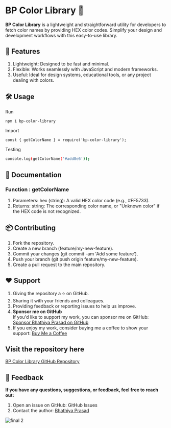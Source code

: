 

# BP Color Library 🌈

**BP Color Library** is a lightweight and straightforward utility for developers to fetch color names by providing HEX color codes. Simplify your design and development workflows with this easy-to-use library.


## 🌟 Features

1. Lightweight: Designed to be fast and minimal.
2. Flexible: Works seamlessly with JavaScript and modern frameworks.
3. Useful: Ideal for design systems, educational tools, or any project dealing with colors.

## 🛠 Usage
Run
```bash
npm i bp-color-library
```
Import
```bach
const { getColorName } = require('bp-color-library');
```
Testing

```bash
console.log(getColorName('#add8e6')); 
```

## 📝 Documentation

### Function : getColorName

1. Parameters:
hex (string): A valid HEX color code (e.g., #FF5733).
2. Returns:
string: The corresponding color name, or "Unknown color" if the HEX code is not recognized.

## 📦 Contributing

1. Fork the repository.
2. Create a new branch (feature/my-new-feature).
3. Commit your changes (git commit -am 'Add some feature').
4. Push your branch (git push origin feature/my-new-feature).
5. Create a pull request to the main repository.

## ❤️ Support

1. Giving the repository a ⭐ on GitHub.
2. Sharing it with your friends and colleagues.
3. Providing feedback or reporting issues to help us improve.
4. **Sponsor me on GitHub**  
   If you'd like to support my work, you can sponsor me on GitHub:  
   [Sponsor Bhathiya Prasad on GitHub](https://github.com/sponsors/BhathiyaPrasad)
5. If you enjoy my work, consider buying me a coffee to show your support:
   [Buy Me a Coffee](https://buymeacoffee.com/bhathiyaprasad)


## Visit the repository here

[BP Color Library GitHub Repository](https://github.com/BhathiyaPrasad/bp-color-library)

## 📧 Feedback

**If you have any questions, suggestions, or feedback, feel free to reach out:**

1. Open an issue on GitHub: GitHub Issues
2. Contact the author: [Bhathiya Prasad](@BhathiyaPrasad)

![final 2](https://github.com/user-attachments/assets/5f09e56e-bde4-4d48-ab89-bc612ec5bb83)
